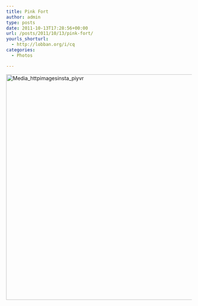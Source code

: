 ```yaml
---
title: Pink Fort
author: admin
type: posts
date: 2011-10-13T17:28:56+00:00
url: /posts/2011/10/13/pink-fort/
yourls_shorturl:
  - http://lobban.org/i/cq
categories:
  - Photos

---
```

<div class='posterous_autopost'>
  <a href="http://instagr.am/p/QBfbk/"></p> 
  
  <div class='p_embed p_image_embed'>
    <a href="http://posterous.com/getfile/files.posterous.com/nonimage/mamAhFdsyFFgIHcukAnphoiIJwwmlevhhEgqcrBnEiyfbDBoensfAnzjcazu/media_httpimagesinsta_pIyvr.jpg.scaled1000.jpg"><img alt="Media_httpimagesinsta_piyvr" height="612" src="https://posterous.com/getfile/files.posterous.com/nonimage/mamAhFdsyFFgIHcukAnphoiIJwwmlevhhEgqcrBnEiyfbDBoensfAnzjcazu/media_httpimagesinsta_pIyvr.jpg.scaled1000.jpg" width="612" /></a>
  </div>
  
  <p>
    </a></div>
